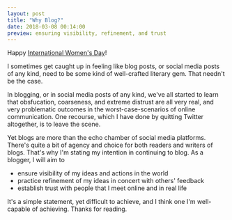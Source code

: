 ```yaml
---
layout: post
title: "Why Blog?"
date: 2018-03-08 00:14:00
preview: ensuring visibility, refinement, and trust
---
```


Happy [International Women's Day](https://www.internationalwomensday.com)!

I sometimes get caught up in feeling like blog posts, or social media posts of any kind, need to be some kind of well-crafted literary gem. That needn't be the case.

In blogging, or in social media posts of any kind, we've all started to learn that obsfucation, coarseness, and extreme distrust are all very real, and very problematic outcomes in the worst-case-scenarios of online communication. One recourse, which I have done by quitting Twitter altogether, is to leave the scene.

Yet blogs are more than the echo chamber of social media platforms. There's quite a bit of agency and choice for both readers and writers of blogs. That's why I'm stating my intention in continuing to blog. As a blogger, I will aim to

- ensure visibility of my ideas and actions in the world
- practice refinement of my ideas in concert with others' feedback
- establish trust with people that I meet online and in real life

It's a simple statement, yet difficult to achieve, and I think one I'm well-capable of achieving. Thanks for reading.